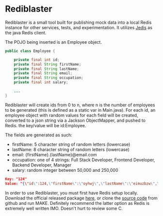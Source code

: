 # Rediblaster

Rediblaster is a small tool built for publishing mock data into a local Redis instance for other services, tests, and experimentation. It utilizes [Jedis](https://github.com/xetorthio/jedis) as the java Redis client.

The POJO being inserted is an Employee object.

```Java
public class Employee {

    private final int id;
    private final String firstName;
    private final String lastName;
    private final String email;
    private final String occupation;
    private final int salary;

    ...
}
```

Rediblaster will create ids from 0 to n, where n is the number of employees to be generated (this is defined as a static var in Main.java). For each id, an employee object with random values for each field will be created, converted to a json string via a Jackson ObjectMapper, and pushed to Redis. the key/value will be id:Employee.

The fields are generated as such:
* firstName: 5 character string of random letters (lowercase)
* lastName: 8 character string of random letters (lowercase)
* email: {firstName}.{lastName}@email.com
* occupation: one of 4 strings: Full Stack Developer, Frontend Developer, Backend Developer, Manager
* salary: random integer between 50,000 and 250,000

```json
Key: "124"
Value: "{\"id\":124,\"firstName\":\"oyhwj\",\"lastName\":\"eimuzbzw\",\"email\":\"oyhwj.eimuzbzw@email.com\",\"occupation\":\"Backend Developer\",\"salary\":213004}"
```


In order to use Rediblaster, you must first have Redis setup locally. Download the official released package [here](http://download.redis.io/releases/redis-6.0.5.tar.gz), or clone the [source code](https://github.com/redis-io/redis) from github and run MAKE. Definitely recommend the latter option as Redis is extremely well written IMO. Doesn't hurt to review some C.
